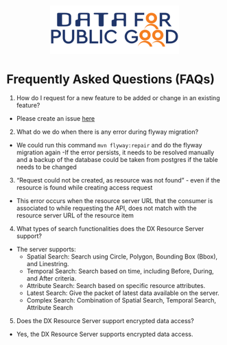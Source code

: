 <p align="center">
<img src="./cdpg.png" width="300">
</p>

# Frequently Asked Questions (FAQs)

1. How do I request for a new feature to be added or change in an existing feature?
- Please create an issue [here](https://github.com/datakaveri/iudx-resource-server/issues)
2. What do we do when there is any error during flyway migration?
- We could run this command `mvn flyway:repair` and do the flyway migration again
-If the error persists, it needs to be resolved manually and a backup of the database could be taken from postgres if the table needs to be changed

3. “Request could not be created, as resource was not found” - even if the resource is found while creating access request
- This error occurs when the resource server URL that the consumer is associated to while requesting the API, does not match with the resource server URL of the resource item

4. What types of search functionalities does the DX Resource Server support?
- The server supports:
    - Spatial Search: Search using Circle, Polygon, Bounding Box (Bbox), and Linestring.
    - Temporal Search: Search based on time, including Before, During, and After criteria.
    - Attribute Search: Search based on specific resource attributes.
    - Latest Search: Give the packet of latest data available on the server.
    - Complex Search: Combination of Spatial Search, Temporal Search, Attribute Search
      
5. Does the DX Resource Server support encrypted data access?
- Yes, the DX Resource Server supports encrypted data access.